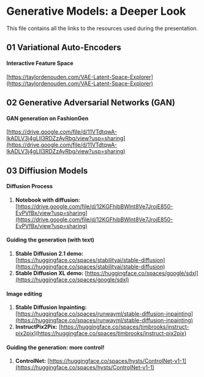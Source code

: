 # Generative Models: a Deeper Look
This file contains all the links to the resources used during the presentation.
## 01 Variational Auto-Encoders
#### Interactive Feature Space
[https://taylordenouden.com/VAE-Latent-Space-Explorer](https://taylordenouden.com/VAE-Latent-Space-Explorer)

## 02 Generative Adversarial Networks (GAN)
#### GAN generation on FashionGen
[https://drive.google.com/file/d/11VTdtqwA-lkADLV3j4gLII3RDZzAyRbg/view?usp=sharing](https://drive.google.com/file/d/11VTdtqwA-lkADLV3j4gLII3RDZzAyRbg/view?usp=sharing)

## 03 Diffiusion Models
#### Diffusion Process
1. **Notebook with diffusion:** [https://drive.google.com/file/d/12KGFhibBWlnt8Ve7JrojE850-EvPVfBx/view?usp=sharing](https://drive.google.com/file/d/12KGFhibBWlnt8Ve7JrojE850-EvPVfBx/view?usp=sharing)

#### Guiding the generation (with text)
1. **Stable Diffusion 2.1 demo:** [https://huggingface.co/spaces/stabilityai/stable-diffusion](https://huggingface.co/spaces/stabilityai/stable-diffusion)
1. **Stable Diffusion XL demo:** [https://huggingface.co/spaces/google/sdxl](https://huggingface.co/spaces/google/sdxl)

#### Image editing
1. **Stable Diffusion Inpainting:** [https://huggingface.co/spaces/runwayml/stable-diffusion-inpainting](https://huggingface.co/spaces/runwayml/stable-diffusion-inpainting)
1. **InstructPix2Pix:** [https://huggingface.co/spaces/timbrooks/instruct-pix2pix](https://huggingface.co/spaces/timbrooks/instruct-pix2pix)

#### Guiding the generation: more control!
1. **ControlNet:** [https://huggingface.co/spaces/hysts/ControlNet-v1-1](https://huggingface.co/spaces/hysts/ControlNet-v1-1)
